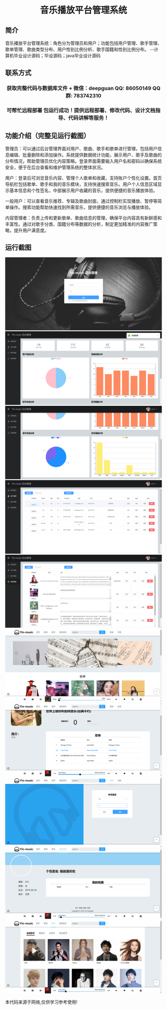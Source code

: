 <p><h1 align="center">音乐播放平台管理系统</h1></p>

## 简介
音乐播放平台管理系统：角色分为管理员和用户；功能包括用户管理、歌手管理、歌单管理、歌曲类型分布、用户性别比例分析、歌手国籍和性别比例分布。    --计算机毕业设计源码；毕设源码；java毕业设计源码


## 联系方式
<p><h3 align="center">获取完整代码与数据库文件 + 微信：deepguan QQ: 86050149 QQ群: 783742310</h3></p>
<p><h3 align="center">可帮忙远程部署 包运行成功！提供远程部署、修改代码、设计文档指导、代码讲解等服务！</h3></p>

## 功能介绍（完整见运行截图）
管理员：可以通过后台管理界面对用户、歌曲、歌手和歌单进行管理，包括用户信息编辑、批量删除和添加操作。系统提供数据统计功能，展示用户、歌手及歌曲的分布情况，帮助管理员优化内容策略。登录界面需要输入用户名和密码以确保系统安全，便于在后台查看和维护管理系统的整体状况。

用户：登录后可浏览音乐内容、管理个人歌单和收藏，支持账户个性化设置。首页导航栏包括歌单、歌手和我的音乐模块，支持快速搜索音乐。用户个人信息区域显示基本信息和个性签名，中部展示用户收藏的音乐，提供便捷的音乐播放体验。

一般用户：可以查看音乐推荐、专辑及歌曲封面，通过控制栏实现播放、暂停等简单操作。搜索功能帮助快速找到所需音乐，提供便捷的音乐浏览与播放体验。

内容管理者：负责上传和更新歌单、歌曲信息的管理，确保平台内容具有新鲜感和丰富性。通过对歌手分类、国籍分布等数据的分析，制定更加精准的内容推广策略，提升用户满意度。


## 运行截图
![](imgs/588112-20211227234602760-1408901812.png)
![](imgs/588112-20211227234614301-2121759865.png)
![](imgs/588112-20211227234619834-1809376079.png)
![](imgs/588112-20211227234635467-217911653.png)
![](imgs/588112-20211227234640145-2112536444.png)
![](imgs/588112-20211227234647300-620685846.png)
![](imgs/588112-20211227234656619-386161256.png)
![](imgs/588112-20211227234703418-1481629800.png)
![](imgs/588112-20211227234709298-554960441.png)
![](imgs/588112-20211227234715270-297969829.png)

<p>本代码来源于网络,仅供学习参考使用!</p>
